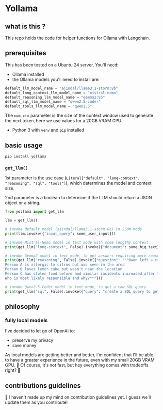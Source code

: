 # Yollama

## what is this ?

This repo holds the code for helper functions for Ollama with Langchain.

## prerequisites

This has been tested on a Ubuntu 24 server. You'll need:

- Ollama installed
- the Ollama models you'll need to install are:

```python
default_llm_model_name = "ajindal/llama3.1-storm:8b"
default_long_context_llm_model_name = "mistral-nemo"
default_reasoning_llm_model_name = "gemma2:9b"
default_sql_llm_model_name = "qwen2.5-coder"
default_tools_llm_model_name = "qwen2.5"
```

The `num_ctx` parameter is the size of the context window used to generate the next token, here we use values for a 20GB VRAM GPU.

- Python 3 with `venv` and `pip` installed

## basic usage

`pip install yollama`

### `get_llm()`

1st parameter is the use case (`Literal["default", "long-context", "reasoning", "sql", "tools"]`), which determines the model and context size.

2nd parameter is a boolean to determine if the LLM should return a JSON object or a string.

```python
from yollama import get_llm

llm = get_llm()

# invoke default model (ajindal/llama3.1-storm:8b) in JSON mode
print(llm.invoke({"input_query": some_user_input}))
```

```python
# invoke Mistral-Nemo model in text mode with some lengthy context
print(get_llm("long-context", False).invoke({"document": some_big_text}))
```

```python
# invoke Gemma2 model in text mode, to get answers requiring more reasoning abilities
print(get_llm("reasoning", False).invoke({"question": """Owen left a tray of lemon cakes unattended in the staff room for an hour and one of the cakes went missing. Three people are suspects, and here are the facts:
Person A is allergic to citrus but was seen in the area
Person B loves lemon cake but wasn't near the location
Person C has stolen food before and similar incidents increased after they arrived
Who is most likely responsible and why?"""}))
```

```python
# invoke Qwen2.5-Coder model in text mode, to get a raw SQL query
print(get_llm("sql", False).invoke({"query": "create a SQL query to get the latest headlines"}))
```

## philosophy

### fully local models

I've decided to let go of OpenAI to:

- preserve my privacy
- save money

As local models are getting better and better, I'm confident that I'll be able to have a greater experience in the future, even with my small 20GB VRAM GPU. 🤔 Of course, it's not fast, but hey everything comes with tradeoffs right? 💪

## contributions guidelines

🤝 I haven't made up my mind on contribution guidelines yet. I guess we'll update them as you contribute!